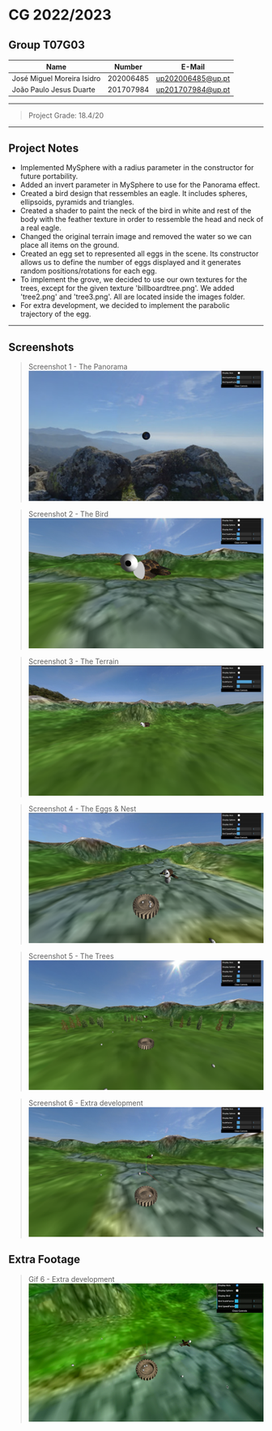 # CG 2022/2023

## Group T07G03
| Name             | Number    | E-Mail             |
| ---------------- | --------- | ------------------ |
| José Miguel Moreira Isidro         | 202006485 | up202006485@up.pt                |
| João Paulo Jesus Duarte     | 201707984 | up201707984@up.pt                |

----

> Project Grade: 18.4/20

----

## Project Notes

- Implemented MySphere with a radius parameter in the constructor for future portability.
- Added an invert parameter in  MySphere to use for the Panorama effect.
- Created a bird design that ressembles an eagle. It includes spheres, ellipsoids, pyramids and triangles.
- Created a shader to paint the neck of the bird in white and rest of the body with the feather texture in order to ressemble the head and neck of a real eagle.
- Changed the original terrain image and removed the water so we can place all items on the ground.
- Created an egg set to represented all eggs in the scene. Its constructor allows us to define the number of eggs displayed and it generates random positions/rotations for each egg.
- To implement the grove, we decided to use our own textures for the trees, except for the given texture 'billboardtree.png'. We added 'tree2.png' and 'tree3.png'. All are located inside the images folder.
- For extra development, we decided to implement the parabolic trajectory of the egg.

----

## Screenshots

> Screenshot 1 - The Panorama
![Screenshot 1](screenshots/project-t07-g03-1.png)

> Screenshot 2 - The Bird
![Screenshot 2](screenshots/project-t07-g03-2.png)

> Screenshot 3 - The Terrain
![Screenshot 3](screenshots/project-t07-g03-3.png)

> Screenshot 4 - The Eggs & Nest
![Screenshot 4](screenshots/project-t07-g03-4.png)

> Screenshot 5 - The Trees
![Screenshot 5](screenshots/project-t07-g03-5.png)

> Screenshot 6 - Extra development
![Screenshot 6](screenshots/project-t07-g03-6.png)


## Extra Footage

> Gif 6 - Extra development
![Screenshot 6](screenshots/project-t07-g03-6.gif)
